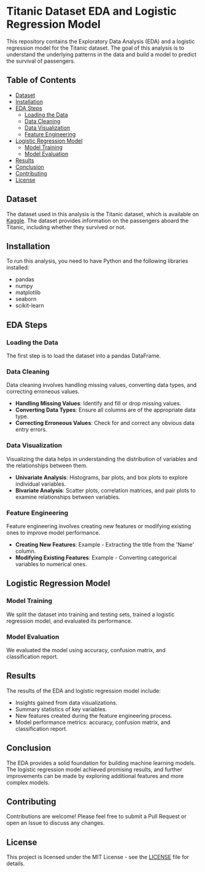 # Titanic Dataset EDA and Logistic Regression Model

This repository contains the Exploratory Data Analysis (EDA) and a logistic regression model for the Titanic dataset. The goal of this analysis is to understand the underlying patterns in the data and build a model to predict the survival of passengers.

## Table of Contents

- [Dataset](#dataset)
- [Installation](#installation)
- [EDA Steps](#eda-steps)
  - [Loading the Data](#loading-the-data)
  - [Data Cleaning](#data-cleaning)
  - [Data Visualization](#data-visualization)
  - [Feature Engineering](#feature-engineering)
- [Logistic Regression Model](#logistic-regression-model)
  - [Model Training](#model-training)
  - [Model Evaluation](#model-evaluation)
- [Results](#results)
- [Conclusion](#conclusion)
- [Contributing](#contributing)
- [License](#license)

## Dataset

The dataset used in this analysis is the Titanic dataset, which is available on [Kaggle](https://www.kaggle.com/c/titanic/data). The dataset provides information on the passengers aboard the Titanic, including whether they survived or not.

## Installation

To run this analysis, you need to have Python and the following libraries installed:

- pandas
- numpy
- matplotlib
- seaborn
- scikit-learn

## EDA Steps

### Loading the Data

The first step is to load the dataset into a pandas DataFrame.

### Data Cleaning

Data cleaning involves handling missing values, converting data types, and correcting erroneous values.

- **Handling Missing Values**: Identify and fill or drop missing values.
- **Converting Data Types**: Ensure all columns are of the appropriate data type.
- **Correcting Erroneous Values**: Check for and correct any obvious data entry errors.

### Data Visualization

Visualizing the data helps in understanding the distribution of variables and the relationships between them.

- **Univariate Analysis**: Histograms, bar plots, and box plots to explore individual variables.
- **Bivariate Analysis**: Scatter plots, correlation matrices, and pair plots to examine relationships between variables.

### Feature Engineering

Feature engineering involves creating new features or modifying existing ones to improve model performance.

- **Creating New Features**: Example - Extracting the title from the 'Name' column.
- **Modifying Existing Features**: Example - Converting categorical variables to numerical ones.

## Logistic Regression Model

### Model Training

We split the dataset into training and testing sets, trained a logistic regression model, and evaluated its performance.

### Model Evaluation

We evaluated the model using accuracy, confusion matrix, and classification report.

## Results

The results of the EDA and logistic regression model include:

- Insights gained from data visualizations.
- Summary statistics of key variables.
- New features created during the feature engineering process.
- Model performance metrics: accuracy, confusion matrix, and classification report.

## Conclusion

The EDA provides a solid foundation for building machine learning models. The logistic regression model achieved promising results, and further improvements can be made by exploring additional features and more complex models.

## Contributing

Contributions are welcome! Please feel free to submit a Pull Request or open an Issue to discuss any changes.

## License

This project is licensed under the MIT License - see the [LICENSE](LICENSE) file for details.
